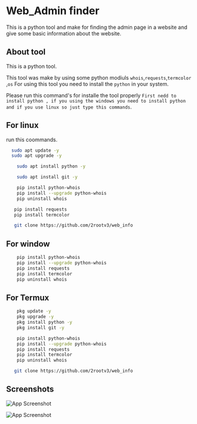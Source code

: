 
# Web_Admin finder

This is a python tool and  make for finding the admin page in a website and give some basic information about the website.


## About tool

This is a python tool.

This tool was make by using some python modiuls `whois`,`requests`,`termcolor `,`os` For using this tool you need to install the `python` in your system.

Please run this command's for installe the tool properly `First nedd to install python , if you using the windows you need to install python and if you use linux so just type this commands`.


## For linux

run this  coommands.

```bash
  sudo apt update -y
  sudo apt upgrade -y
```
```bash
    sudo apt install python -y
```
```bash
    sudo apt install git -y
```
```bash
    pip install python-whois
    pip install --upgrade python-whois
    pip uninstall whois
```
```bash
   pip install requests
   pip install termcolor 
```
```bash
   git clone https://github.com/2rootv3/web_info
```
## For window

```bash
    pip install python-whois
    pip install --upgrade python-whois
    pip install requests
    pip install termcolor 
    pip uninstall whois
```

## For Termux

```bash
    pkg update -y
    pkg upgrade -y
    pkg install python -y
    pkg install git -y
```
```bash
    pip install python-whois
    pip install --upgrade python-whois
    pip install requests
    pip install termcolor
    pip uninstall whois
```
```bash
   git clone https://github.com/2rootv3/web_info
```
## Screenshots

![App Screenshot](https://i.postimg.cc/Dw280sdN/web.png)


![App Screenshot]([https://postimg.cc/hhCgfJKF](https://i.postimg.cc/RVm0pf80/Screenshot-58.png)https://i.postimg.cc/RVm0pf80/Screenshot-58.png)
